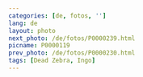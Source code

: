 ```yaml
---
categories: [de, fotos, '']
lang: de
layout: photo
next_photo: /de/fotos/P0000239.html
picname: P0000119
prev_photo: /de/fotos/P0000230.html
tags: [Dead Zebra, Ingo]
---
```

